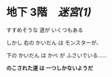 # 地下 3階　*迷宮(1)*

すすめそうな 道が いくつもある

しかし 右の かいだん は モンスターが、

下の かいだん は かべ が ふさいでいる……

**のこされた道 は 一つしかないようだ**









